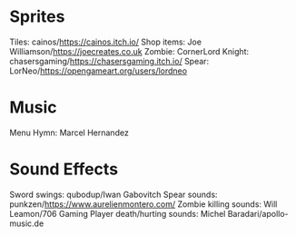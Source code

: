 # Sprites
Tiles: cainos/https://cainos.itch.io/
Shop items: Joe Williamson/https://joecreates.co.uk
Zombie: CornerLord
Knight: chasersgaming/https://chasersgaming.itch.io/
Spear: LorNeo/https://opengameart.org/users/lordneo

# Music 
Menu Hymn: Marcel Hernandez

# Sound Effects
Sword swings: qubodup/Iwan Gabovitch
Spear sounds: punkzen/https://www.aurelienmontero.com/
Zombie killing sounds: Will Leamon/706 Gaming
Player death/hurting sounds: Michel Baradari/apollo-music.de
